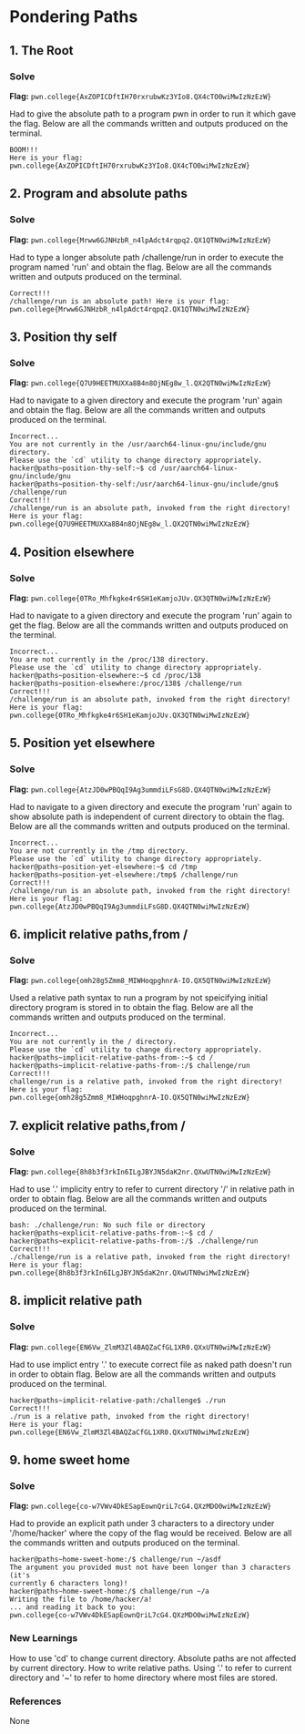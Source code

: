 # Pondering Paths

## 1. The Root

### Solve
**Flag:** `pwn.college{AxZOPICDftIH70rxrubwKz3YIo8.QX4cTO0wiMwIzNzEzW}`

Had to give the absolute path to a program pwn in order to run it which gave the flag. Below are all the commands written and outputs produced on the terminal.
```~$ /pwn
BOOM!!!
Here is your flag:
pwn.college{AxZOPICDftIH70rxrubwKz3YIo8.QX4cTO0wiMwIzNzEzW}
```


## 2. Program and absolute paths

### Solve
**Flag:** `pwn.college{Mrww6GJNHzbR_n4lpAdct4rqpq2.QX1QTN0wiMwIzNzEzW}`

Had to type a longer absolute path /challenge/run in order to execute the program named 'run' and obtain the flag. Below are all the commands written and outputs produced on the terminal.

```:~$ /challenge/run
Correct!!!
/challenge/run is an absolute path! Here is your flag:
pwn.college{Mrww6GJNHzbR_n4lpAdct4rqpq2.QX1QTN0wiMwIzNzEzW}
```


## 3. Position thy self

### Solve
**Flag:** `pwn.college{Q7U9HEETMUXXa8B4n8OjNEg8w_l.QX2QTN0wiMwIzNzEzW}`

Had to navigate to a given directory and execute the program 'run' again and obtain the flag. Below are all the commands written and outputs produced on the terminal.

```:~$ /challenge/run
Incorrect...
You are not currently in the /usr/aarch64-linux-gnu/include/gnu directory.
Please use the `cd` utility to change directory appropriately.
hacker@paths~position-thy-self:~$ cd /usr/aarch64-linux-gnu/include/gnu
hacker@paths~position-thy-self:/usr/aarch64-linux-gnu/include/gnu$ /challenge/run
Correct!!!
/challenge/run is an absolute path, invoked from the right directory!
Here is your flag:
pwn.college{Q7U9HEETMUXXa8B4n8OjNEg8w_l.QX2QTN0wiMwIzNzEzW}
```


## 4. Position elsewhere

### Solve
**Flag:** `pwn.college{0TRo_Mhfkgke4r6SH1eKamjoJUv.QX3QTN0wiMwIzNzEzW}`

Had to navigate to a given directory and execute the program 'run' again to get the flag. Below are all the commands written and outputs produced on the terminal.

```:~$ /challenge/run
Incorrect...
You are not currently in the /proc/138 directory.
Please use the `cd` utility to change directory appropriately.
hacker@paths~position-elsewhere:~$ cd /proc/138
hacker@paths~position-elsewhere:/proc/138$ /challenge/run
Correct!!!
/challenge/run is an absolute path, invoked from the right directory!
Here is your flag:
pwn.college{0TRo_Mhfkgke4r6SH1eKamjoJUv.QX3QTN0wiMwIzNzEzW}
```


## 5. Position yet elsewhere

### Solve
**Flag:** `pwn.college{AtzJD0wPBQqI9Ag3ummdiLFsG8D.QX4QTN0wiMwIzNzEzW}`

Had to navigate to a given directory and execute the program 'run' again to show absolute path is independent of current directory to obtain the flag. Below are all the commands written and outputs produced on the terminal.

```:~$ /challenge/run
Incorrect...
You are not currently in the /tmp directory.
Please use the `cd` utility to change directory appropriately.
hacker@paths~position-yet-elsewhere:~$ cd /tmp
hacker@paths~position-yet-elsewhere:/tmp$ /challenge/run
Correct!!!
/challenge/run is an absolute path, invoked from the right directory!
Here is your flag:
pwn.college{AtzJD0wPBQqI9Ag3ummdiLFsG8D.QX4QTN0wiMwIzNzEzW}
```


## 6. implicit relative paths,from /

### Solve
**Flag:** `pwn.college{omh28g5Zmm8_MIWHoqpghnrA-IO.QX5QTN0wiMwIzNzEzW}`

Used a relative path syntax to run a program by not speicifying initial directory program is stored in to obtain the flag. Below are all the commands written and outputs produced on the terminal.

```:~$ /challenge/run
Incorrect...
You are not currently in the / directory.
Please use the `cd` utility to change directory appropriately.
hacker@paths~implicit-relative-paths-from-:~$ cd /
hacker@paths~implicit-relative-paths-from-:/$ challenge/run
Correct!!!
challenge/run is a relative path, invoked from the right directory!
Here is your flag:
pwn.college{omh28g5Zmm8_MIWHoqpghnrA-IO.QX5QTN0wiMwIzNzEzW}
```


## 7. explicit relative paths,from /

### Solve
**Flag:** `pwn.college{8h8b3f3rkIn6ILgJBYJN5daK2nr.QXwUTN0wiMwIzNzEzW}`

Had to use '.' implicity entry to refer to current directory '/' in relative path in order to obtain flag. Below are all the commands written and outputs produced on the terminal.

```:~$ ./challenge/run
bash: ./challenge/run: No such file or directory
hacker@paths~explicit-relative-paths-from-:~$ cd /
hacker@paths~explicit-relative-paths-from-:/$ ./challenge/run
Correct!!!
./challenge/run is a relative path, invoked from the right directory!
Here is your flag:
pwn.college{8h8b3f3rkIn6ILgJBYJN5daK2nr.QXwUTN0wiMwIzNzEzW}
```


## 8. implicit relative path

### Solve
**Flag:** `pwn.college{EN6Vw_ZlmM3Zl4BAQZaCfGL1XR0.QXxUTN0wiMwIzNzEzW}`

Had to use implict entry '.' to execute correct file as naked path doesn't run in order to obtain flag. Below are all the commands written and outputs produced on the terminal.

```:~$ cd /challenge
hacker@paths~implicit-relative-path:/challenge$ ./run
Correct!!!
./run is a relative path, invoked from the right directory!
Here is your flag:
pwn.college{EN6Vw_ZlmM3Zl4BAQZaCfGL1XR0.QXxUTN0wiMwIzNzEzW}
```


## 9. home sweet home

### Solve
**Flag:** `pwn.college{co-w7VWv4DkESapEownQriL7cG4.QXzMDO0wiMwIzNzEzW}`

Had to provide an explicit path under 3 characters to a directory under '/home/hacker' where the copy of the flag would be received. Below are all the commands written and outputs produced on the terminal.

```:~$ cd /
hacker@paths~home-sweet-home:/$ challenge/run ~/asdf
The argument you provided must not have been longer than 3 characters (it's 
currently 6 characters long)!
hacker@paths~home-sweet-home:/$ challenge/run ~/a
Writing the file to /home/hacker/a!
... and reading it back to you:
pwn.college{co-w7VWv4DkESapEownQriL7cG4.QXzMDO0wiMwIzNzEzW}
```


### New Learnings
How to use 'cd' to change current directory. Absolute paths are not affected by current directory. How to write relative paths. Using '.' to refer to current directory and '~' to refer to home directory where most files are stored.


### References 
None
